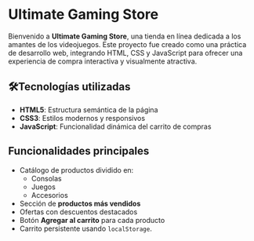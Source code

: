 # Ultimate Gaming Store

Bienvenido a **Ultimate Gaming Store**, una tienda en línea dedicada a los amantes de los videojuegos. Este proyecto fue creado como una práctica de desarrollo web, integrando HTML, CSS y JavaScript para ofrecer una experiencia de compra interactiva y visualmente atractiva.

## 🛠Tecnologías utilizadas

- **HTML5**: Estructura semántica de la página
- **CSS3**: Estilos modernos y responsivos
- **JavaScript**: Funcionalidad dinámica del carrito de compras

## Funcionalidades principales

- Catálogo de productos dividido en:
  - Consolas
  - Juegos
  - Accesorios
- Sección de **productos más vendidos**
- Ofertas con descuentos destacados
- Botón **Agregar al carrito** para cada producto
- Carrito persistente usando `localStorage`.

